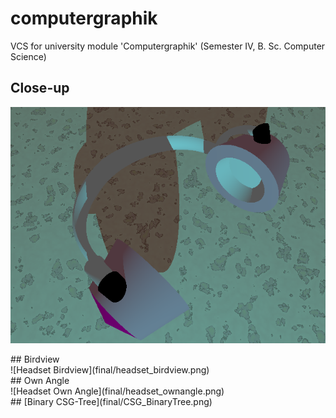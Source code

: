 # computergraphik

VCS for university module 'Computergraphik' (Semester IV, B. Sc. Computer Science)

## Close-up

<div align=”center”>

![Headset Close-up](final/headset_closeup.png)
</div>
## Birdview

<div align=”center”>
![Headset Birdview](final/headset_birdview.png)
</div>
## Own Angle

<div align=”center”>
![Headset Own Angle](final/headset_ownangle.png)
</div>
## [Binary CSG-Tree](final/CSG_BinaryTree.png)

